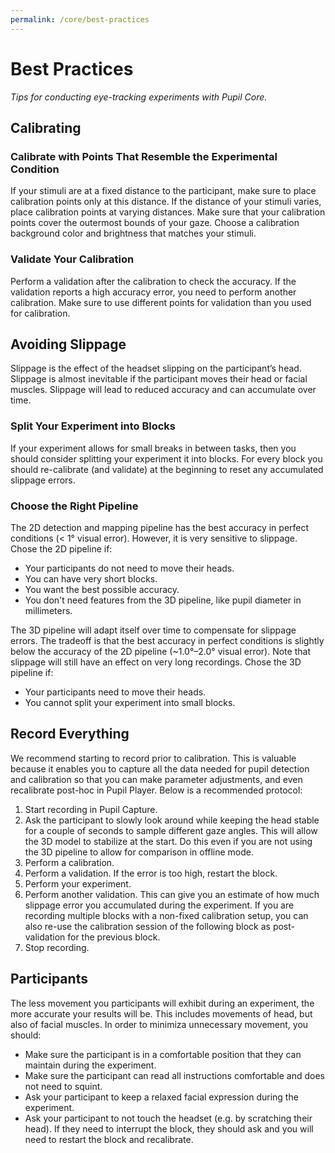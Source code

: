 ```yaml
---
permalink: /core/best-practices
---
```


# Best Practices
*Tips for conducting eye-tracking experiments with Pupil Core.*


## Calibrating

### Calibrate with Points That Resemble the Experimental Condition
If your stimuli are at a fixed distance to the participant, make sure to place calibration points only at this distance. If the distance of your stimuli varies, place calibration points at varying distances. Make sure that your calibration points cover the outermost bounds of your gaze. Choose a calibration background color and brightness that matches your stimuli.

### Validate Your Calibration
Perform a validation after the calibration to check the accuracy. If the validation reports a high accuracy error, you need to perform another calibration. Make sure to use different points for validation than you used for calibration.


## Avoiding Slippage
Slippage is the effect of the headset slipping on the participant’s head. Slippage is almost inevitable if the participant moves their head or facial muscles. Slippage will lead to reduced accuracy and can accumulate over time.

### Split Your Experiment into Blocks
If your experiment allows for small breaks in between tasks, then you should consider splitting your experiment it into blocks. For every block you should re-calibrate (and validate) at the beginning to reset any accumulated slippage errors.

### Choose the Right Pipeline
The 2D detection and mapping pipeline has the best accuracy in perfect conditions (< 1° visual error). However, it is very sensitive to slippage. Chose the 2D pipeline if:
- Your participants do not need to move their heads.
- You can have very short blocks.
- You want the best possible accuracy.
- You don't need features from the 3D pipeline, like pupil diameter in millimeters. 

The 3D pipeline will adapt itself over time to compensate for slippage errors. The tradeoff is that the best accuracy in perfect conditions is slightly below the accuracy of the 2D pipeline (~1.0°–2.0° visual error). Note that slippage will still have an effect on very long recordings. Chose the 3D pipeline if:
- Your participants need to move their heads.
- You cannot split your experiment into small blocks.


## Record Everything
We recommend starting to record prior to calibration. This is valuable because it enables you to capture all the data needed for pupil detection and calibration so that you can make parameter adjustments, and even recalibrate post-hoc in Pupil Player. Below is a recommended protocol: 
1. Start recording in Pupil Capture.
1. Ask the participant to slowly look around while keeping the head stable for a couple of seconds to sample different gaze angles. This will allow the 3D model to stabilize at the start. Do this even if you are not using the 3D pipeline to allow for comparison in offline mode.
1. Perform a calibration.
1. Perform a validation. If the error is too high, restart the block.
1. Perform your experiment.
1. Perform another validation. This can give you an estimate of how much slippage error you accumulated during the experiment. If you are recording multiple blocks with a non-fixed calibration setup, you can also re-use the calibration session of the following block as post-validation for the previous block.
1. Stop recording.


## Participants
The less movement you participants will exhibit during an experiment, the more accurate your results will be. This includes movements of head, but also of facial muscles. In order to minimiza unnecessary movement, you should:
- Make sure the participant is in a comfortable position that they can maintain during the experiment.
- Make sure the participant can read all instructions comfortable and does not need to squint.
- Ask your participant to keep a relaxed facial expression during the experiment.
- Ask your participant to not touch the headset (e.g. by scratching their head). If they need to interrupt the block, they should ask and you will need to restart the block and recalibrate.
